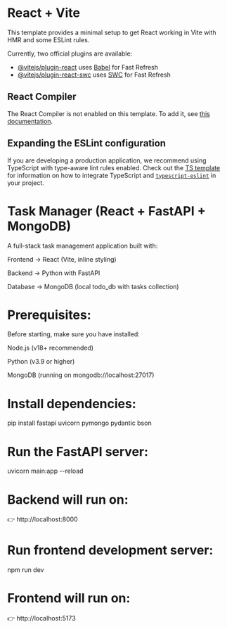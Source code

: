 # React + Vite

This template provides a minimal setup to get React working in Vite with HMR and some ESLint rules.

Currently, two official plugins are available:

- [@vitejs/plugin-react](https://github.com/vitejs/vite-plugin-react/blob/main/packages/plugin-react) uses [Babel](https://babeljs.io/) for Fast Refresh
- [@vitejs/plugin-react-swc](https://github.com/vitejs/vite-plugin-react/blob/main/packages/plugin-react-swc) uses [SWC](https://swc.rs/) for Fast Refresh

## React Compiler

The React Compiler is not enabled on this template. To add it, see [this documentation](https://react.dev/learn/react-compiler/installation).

## Expanding the ESLint configuration

If you are developing a production application, we recommend using TypeScript with type-aware lint rules enabled. Check out the [TS template](https://github.com/vitejs/vite/tree/main/packages/create-vite/template-react-ts) for information on how to integrate TypeScript and [`typescript-eslint`](https://typescript-eslint.io) in your project.

# Task Manager (React + FastAPI + MongoDB)

A full-stack task management application built with:

Frontend → React (Vite, inline styling)

Backend → Python with FastAPI

Database → MongoDB (local todo_db with tasks collection)


# Prerequisites:

Before starting, make sure you have installed:

Node.js
 (v18+ recommended)

Python
 (v3.9 or higher)

MongoDB
 (running on mongodb://localhost:27017)

# Install dependencies:
  pip install fastapi uvicorn pymongo pydantic bson 

# Run the FastAPI server:
  uvicorn main:app --reload 

# Backend will run on:
  👉 http://localhost:8000  

# Run frontend development server:
  npm run dev  

# Frontend will run on:
  👉 http://localhost:5173  